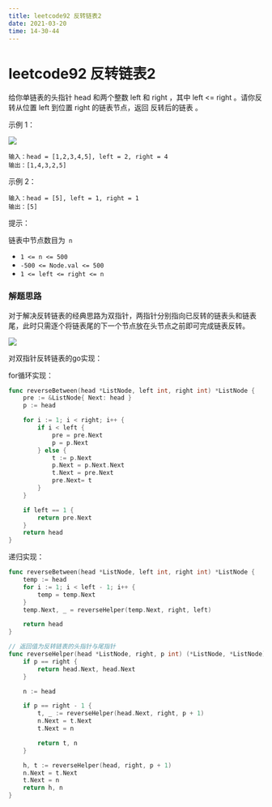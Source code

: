 ```yaml
---
title: leetcode92 反转链表2
date: 2021-03-20
time: 14-30-44
---
```


# leetcode92 反转链表2

给你单链表的头指针 head 和两个整数 left 和 right ，其中 left <= right 。请你反转从位置 left 到位置 right 的链表节点，返回 反转后的链表 。

示例 1：

![](https://assets.leetcode.com/uploads/2021/02/19/rev2ex2.jpg)

```
输入：head = [1,2,3,4,5], left = 2, right = 4
输出：[1,4,3,2,5]
```

示例 2：


```
输入：head = [5], left = 1, right = 1
输出：[5]
```

提示：

链表中节点数目为` n`

* `1 <= n <= 500`
* `-500 <= Node.val <= 500`
* `1 <= left <= right <= n`



### 解题思路

对于解决反转链表的经典思路为双指针，两指针分别指向已反转的链表头和链表尾，此时只需逐个将链表尾的下一个节点放在头节点之前即可完成链表反转。

![](/home/joklr/blog/post/pictures/leetcode92/1.png)

对双指针反转链表的go实现：

for循环实现：

```go
func reverseBetween(head *ListNode, left int, right int) *ListNode {
	pre := &ListNode{ Next: head }
	p := head

	for i := 1; i < right; i++ {
		if i < left {
			pre = pre.Next
			p = p.Next
		} else {
			t := p.Next
			p.Next = p.Next.Next
			t.Next = pre.Next
			pre.Next= t
		}
	}

	if left == 1 {
		return pre.Next
	}
	return head
}
```



递归实现：

```go
func reverseBetween(head *ListNode, left int, right int) *ListNode {
	temp := head
	for i := 1; i < left - 1; i++ {
		temp = temp.Next
	}
	temp.Next, _ = reverseHelper(temp.Next, right, left)

	return head
}

// 返回值为反转链表的头指针与尾指针
func reverseHelper(head *ListNode, right, p int) (*ListNode, *ListNode) {
	if p == right {
		return head.Next, head.Next
	}

	n := head

	if p == right - 1 {
		t, _ := reverseHelper(head.Next, right, p + 1)
		n.Next = t.Next
		t.Next = n

		return t, n
	}

	h, t := reverseHelper(head, right, p + 1)
	n.Next = t.Next
	t.Next = n
	return h, n
}
```